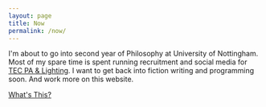 ```yaml
---
layout: page
title: Now
permalink: /now/
---
```

I'm about to go into second year of Philosophy at University of Nottingham. Most of my spare time is spent running recruitment and social media for [TEC PA & Lighting](https://www.nottinghamtec.co.uk). I want to get back into fiction writing and programming soon. And work more on this website. 

[What's This?](https://nownownow.com/about)
